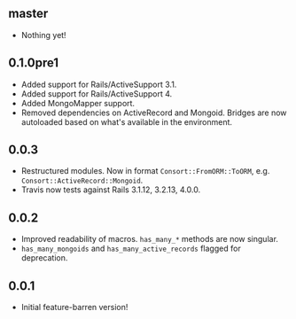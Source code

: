 ## master

* Nothing yet!

## 0.1.0pre1

* Added support for Rails/ActiveSupport 3.1.
* Added support for Rails/ActiveSupport 4.
* Added MongoMapper support.
* Removed dependencies on ActiveRecord and Mongoid. Bridges are now autoloaded based on what's available in the environment.

## 0.0.3

* Restructured modules. Now in format `Consort::FromORM::ToORM`, e.g. `Consort::ActiveRecord::Mongoid`.
* Travis now tests against Rails 3.1.12, 3.2.13, 4.0.0.

## 0.0.2

* Improved readability of macros. `has_many_*` methods are now singular.
* `has_many_mongoids` and `has_many_active_records` flagged for deprecation.

## 0.0.1

* Initial feature-barren version!